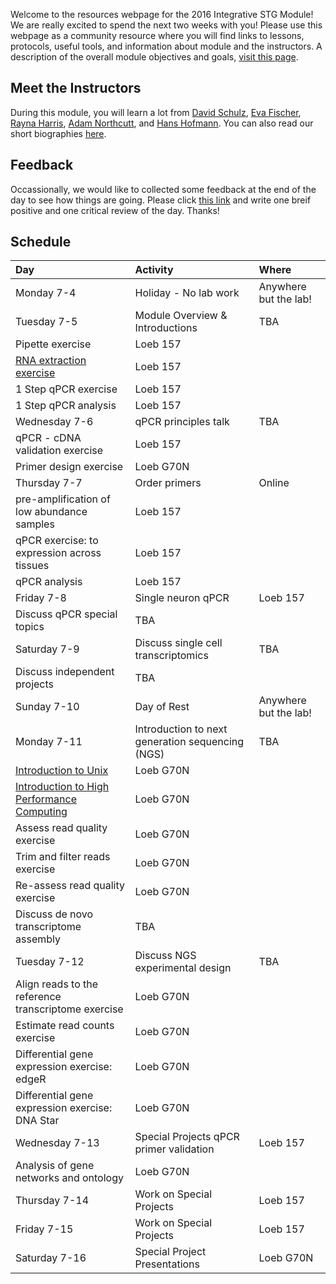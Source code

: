 Welcome to the resources webpage for the 2016 Integrative STG Module! We are really excited to spend the next two weeks with you! Please use this webpage as a community resource where you will find links to lessons, protocols, useful tools, and information about module and the instructors. A description of the overall module objectives and goals, [visit this page](https://github.com/raynamharris/IntegrativeSTGmodule2016/blob/master/ModuleOverview.md). 

## Meet the Instructors
During this module, you will learn a lot from [David Schulz](https://schulz.biology.missouri.edu), [Eva Fischer](http://evakfischer.weebly.com), [Rayna Harris](http://raynamharris.github.io),
[Adam Northcutt](https://schulz.biology.missouri.edu), and [Hans Hofmann](http://cichlid.biosci.utexas.edu). You can also read our short biographies [here](https://github.com/raynamharris/IntegrativeSTGmodule2016/blob/master/Instructors.md).

## Feedback
Occassionally, we would like to collected some feedback at the end of the day to see how things are going. Please click [this link](http://goo.gl/forms/Gtbzmlg6DUQnas7B2) and write one breif positive and one critical review of the day. Thanks! 


## Schedule

Day | Activity|Where
:---|:---|:---
Monday 7-4 | Holiday - No lab work | Anywhere but the lab!
Tuesday 7-5 | Module Overview & Introductions | TBA
 | Pipette exercise | Loeb 157
 | [RNA extraction exercise](https://github.com/raynamharris/MolecularBiologyProtocols/blob/master/MaxwellRSCsimplyRNA.md) | Loeb 157
 | 1 Step qPCR exercise | Loeb 157
 | 1 Step qPCR analysis | Loeb 157
Wednesday 7-6 | qPCR principles talk | TBA
 | qPCR - cDNA validation exercise | Loeb 157
 | Primer design exercise | Loeb G70N
Thursday 7-7 | Order primers | Online
 | pre-amplification of low abundance samples | Loeb 157
 | qPCR exercise: to expression across tissues | Loeb 157
 | qPCR analysis | Loeb 157
Friday 7-8 | Single neuron qPCR | Loeb 157
 | Discuss qPCR special topics | TBA
Saturday 7-9 | Discuss single cell transcriptomics | TBA
 | Discuss independent projects | TBA
Sunday 7-10 | Day of Rest | Anywhere but the lab!
Monday 7-11 | Introduction to next generation sequencing (NGS) | TBA
 | [Introduction to Unix](https://github.com/raynamharris/Shell_Intro_for_Transcriptomics) | Loeb G70N
 | [Introduction to High Performance Computing](https://github.com/raynamharris/TACC_Intro_for_Bioinformatics) | Loeb G70N
 | Assess read quality exercise | Loeb G70N
 | Trim and filter reads exercise | Loeb G70N
 | Re-assess read quality exercise | Loeb G70N
 | Discuss de novo transcriptome assembly | TBA
Tuesday 7-12 | Discuss NGS experimental design | TBA
 | Align reads to the reference transcriptome exercise | Loeb G70N
 | Estimate read counts exercise | Loeb G70N
 | Differential gene expression exercise: edgeR | Loeb G70N
 | Differential gene expression exercise: DNA Star | Loeb G70N
 Wednesday 7-13 | Special Projects qPCR primer validation | Loeb 157
 | Analysis of gene networks and ontology | Loeb G70N
 Thursday 7-14 | Work on Special Projects | Loeb 157
 Friday 7-15 | Work on Special Projects | Loeb 157
 Saturday 7-16 | Special Project Presentations | Loeb G70N



